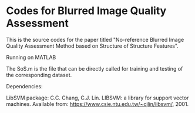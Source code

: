 # Codes for Blurred Image Quality Assessment

This is the source codes for the paper titled "No-reference Blurred Image Quality Assessment Method based on Structure of Structure Features".

Running on MATLAB 

The SoS.m is the file that can be directly called for training and testing of the corresponding dataset.

Dependencies: 

LibSVM package: 
    C.C. Chang, C.J. Lin. LIBSVM: a library for support vector machines. Available from: 
    https://www.csie.ntu.edu.tw/~cjlin/libsvm/, 2001.
